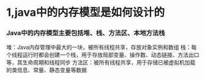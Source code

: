 # 1,java中的内存模型是如何设计的
### Java中的内存模型主要包括堆、栈、方法区、本地方法栈
堆：Java内存管理中最大的一块，被所有线程共享，存放对象实例和数组
栈：每个线程运行时都会创建一个栈，用于存放局部变量、操作数、动态链接、方法出口等，其生命周期和线程同步
方法区：被所有线程共享，用于存储已被虚拟机加载的类信息、常量、静态变量等数据

